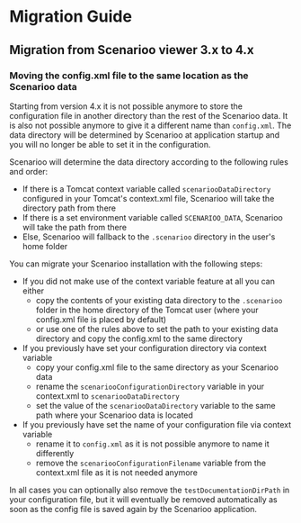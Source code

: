 # Migration Guide

## Migration from Scenarioo viewer 3.x to 4.x

### Moving the config.xml file to the same location as the Scenarioo data

Starting from version 4.x it is not possible anymore to store the configuration file in another directory than the rest of the Scenarioo data. It is also not possible anymore 
to give it a different name than `config.xml`. The data directory will be determined by Scenarioo at application startup and you will no longer be able to set it in the configuration.

Scenarioo will determine the data directory according to the following rules and order:

* If there is a Tomcat context variable called `scenariooDataDirectory` configured in your Tomcat's context.xml file, Scenarioo will take the directory path from there
* If there is a set environment variable called `SCENARIOO_DATA`, Scenarioo will take the path from there
* Else, Scenarioo will fallback to the `.scenarioo` directory in the user's home folder

You can migrate your Scenarioo installation with the following steps:

* If you did not make use of the context variable feature at all you can either
  * copy the contents of your existing data directory to the `.scenarioo` folder in the home directory of the Tomcat user (where your config.xml file is placed by default)
  * or use one of the rules above to set the path to your existing data directory and copy the config.xml to the same directory
* If you previously have set your configuration directory via context variable
  * copy your config.xml file to the same directory as your Scenarioo data
  * rename the `scenariooConfigurationDirectory` variable in your context.xml to `scenariooDataDirectory`
  * set the value of the `scenariooDataDirectory` variable to the same path where your Scenarioo data is located
* If you previously have set the name of your configuration file via context variable
  * rename it to `config.xml` as it is not possible anymore to name it differently
  * remove the `scenariooConfigurationFilename` variable from the context.xml file as it is not needed anymore

In all cases you can optionally also remove the `testDocumentationDirPath` in your configuration file, but it will eventually be removed automatically as soon as the config file is saved again by the Scenarioo application.
  


